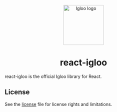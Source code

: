<p align="center">
  <img src="https://github.com/IglooCloud/react-igloo/blob/master/IglooReactLogo.png" alt="Igloo logo" width="128"/>
</p>

<h1 align="center">react-igloo</h1>

react-igloo is the official Igloo library for React.

## License

See the [license](https://raw.githubusercontent.com/IglooCloud/IglooSite/master/LICENSE) file for license rights and limitations.

